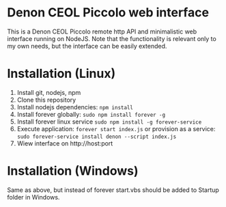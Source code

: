 # Denon CEOL Piccolo web interface

This is a Denon CEOL Piccolo remote http API and minimalistic web interface running on NodeJS. Note that the functionality is relevant only to my own needs, but the interface can be easily extended.

# Installation (Linux)

1. Install git, nodejs, npm
2. Clone this repository
3. Install nodejs dependencies: `npm install`
4. Install forever globally: `sudo npm install forever -g`
5. Install forever linux service `sudo npm install -g forever-service`
6. Execute application: `forever start index.js` or provision as a service: `sudo forever-service install denon --script index.js`
7. Wiew interface on http://host:port

# Installation (Windows)

Same as above, but instead of forever start.vbs should be added to Startup folder in Windows.

